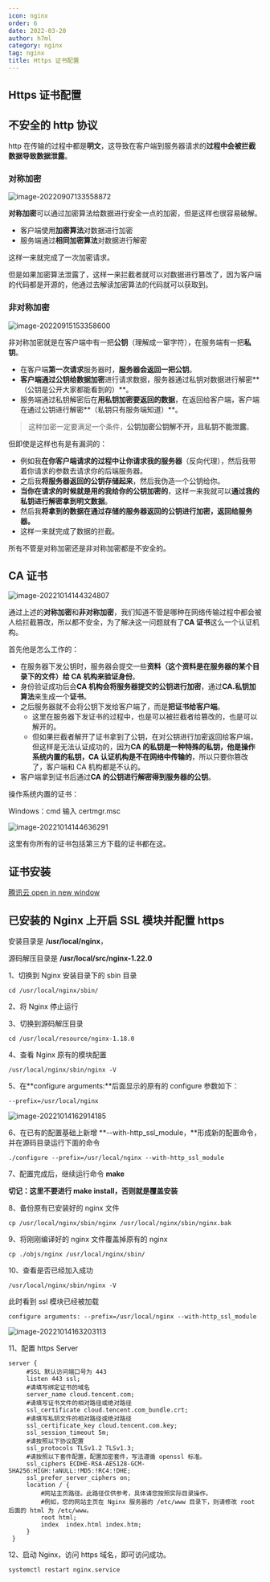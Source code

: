```yaml
---
icon: nginx
order: 6
date: 2022-03-20
author: h7ml
category: nginx
tag: nginx
title: Https 证书配置
---
```


## Https 证书配置

## 不安全的 http 协议

http 在传输的过程中都是**明文**，这导致在客户端到服务器请求的**过程中会被拦截数据导致数据泄露**。

### 对称加密

![image-20220907133558872](https://static.h7ml.cn/vitepress/assets/images/nginx/image-20220907133558872.png)

**对称加密**可以通过加密算法给数据进行安全一点的加密，但是这样也很容易破解。

- 客户端使用**加密算法**对数据进行加密
- 服务端通过**相同加密算法**对数据进行解密

这样一来就完成了一次加密请求。

但是如果加密算法泄露了，这样一来拦截者就可以对数据进行篡改了，因为客户端的代码都是开源的，他通过去解读加密算法的代码就可以获取到。

### 非对称加密

![image-20220915153358600](https://static.h7ml.cn/vitepress/assets/images/nginx/image-20220915153358600.png)

非对称加密就是在客户端中有一把**公钥**（理解成一窜字符），在服务端有一把**私钥**。

- 在客户端**第一次请求**服务器时，**服务器会返回一把公钥**。
- **客户端通过公钥给数据加密**进行请求数据，服务器通过私钥对数据进行解密**（公钥是公开大家都能看到的）**。
- 服务端通过私钥解密后在**用私钥加密要返回的数据**，在返回给客户端，客户端在通过公钥进行解密**（私钥只有服务端知道）**。

> 这种加密一定要满足一个条件，**公钥加密公钥解不开，且私钥不能泄露**。

但即使是这样也有是有漏洞的：

- 例如我**在你客户端请求的过程中让你请求我的服务器**（反向代理），然后我带着你请求的参数去请求你的后端服务器。
- 之后我**将服务器返回的公钥存储起来**，然后我伪造一个公钥给你。
- **当你在请求的时候就是用的我给你的公钥加密的**，这样一来我就可以**通过我的私钥进行解密拿到明文数据**。
- 然后我**将拿到的数据在通过存储的服务器返回的公钥进行加密，返回给服务器。**
- 这样一来就完成了数据的拦截。

所有不管是对称加密还是非对称加密都是不安全的。

## CA 证书

![image-20221014144324807](https://static.h7ml.cn/vitepress/assets/images/nginx/image-20221014144324807.png)

通过上述的**对称加密**和**非对称加密**，我们知道不管是哪种在网络传输过程中都会被人给拦截篡改，所以都不安全，为了解决这一问题就有了**CA 证书**这么一个认证机构。

首先他是怎么工作的：

- 在服务器下发公钥时，服务器会提交一些**资料（这个资料是在服务器的某个目录下的文件）**给 CA 机构来**验证身份**。
- 身份验证成功后会**CA 机构会将服务器提交的公钥进行加密**，通过**CA.私钥加算法**来生成一个**证书**。
- 之后服务器就不会将公钥下发给客户端了，而是**把证书给客户端**。
  - 这里在服务器下发证书的过程中，也是可以被拦截者给篡改的，也是可以解开的。
  - 但如果拦截者解开了证书拿到了公钥，在对公钥进行加密返回给客户端，但这样是无法认证成功的，因为**CA 的私钥是一种特殊的私钥，他是操作系统内置的私钥，CA 认证机构是不在网络中传输的**，所以只要你篡改了，客户端和 CA 机构都是不认的。
- 客户端拿到证书后通过**CA 的公钥进行解密得到服务器的公钥**。

操作系统内置的证书：

Windows：cmd 输入 certmgr.msc

![image-20221014144636291](https://static.h7ml.cn/vitepress/assets/images/nginx/image-20221014144636291.png)

这里有你所有的证书包括第三方下载的证书都在这。

## 证书安装

[腾讯云 open in new window](https://cloud.tencent.com/document/product/400/35244)

## 已安装的 Nginx 上开启 SSL 模块并配置 https

安装目录是 **/usr/local/nginx**，

源码解压目录是 **/usr/local/src/nginx-1.22.0**

1、切换到 Nginx 安装目录下的 sbin 目录

```crystal
cd /usr/local/nginx/sbin/
```

2、将 Nginx 停止运行

3、切换到源码解压目录

```crystal
cd /usr/local/resource/nginx-1.18.0
```

4、查看 Nginx 原有的模块配置

```crystal
/usr/local/nginx/sbin/nginx -V
```

5、在\*\*configure arguments:\*\*后面显示的原有的 configure 参数如下：

```crystal
--prefix=/usr/local/nginx
```

![image-20221014162914185](https://static.h7ml.cn/vitepress/assets/images/nginx/image-20221014162914185.png)

6、在已有的配置基础上新增 \*\*--with-http_ssl_module，\*\*形成新的配置命令，并在源码目录运行下面的命令

```crystal
./configure --prefix=/usr/local/nginx --with-http_ssl_module
```

7、配置完成后，继续运行命令 **make**

**切记：这里不要进行 make install，否则就是覆盖安装**

8、备份原有已安装好的 nginx 文件

```crystal
cp /usr/local/nginx/sbin/nginx /usr/local/nginx/sbin/nginx.bak
```

9、将刚刚编译好的 nginx 文件覆盖掉原有的 nginx

```crystal
cp ./objs/nginx /usr/local/nginx/sbin/
```

10、查看是否已经加入成功

```crystal
/usr/local/nginx/sbin/nginx -V
```

此时看到 ssl 模块已经被加载

```crystal
configure arguments: --prefix=/usr/local/nginx --with-http_ssl_module
```

![image-20221014163203113](https://static.h7ml.cn/vitepress/assets/images/nginx/image-20221014163203113.png)

11、配置 https Server

```nginx
server {
     #SSL 默认访问端口号为 443
     listen 443 ssl;
     #请填写绑定证书的域名
     server_name cloud.tencent.com;
     #请填写证书文件的相对路径或绝对路径
     ssl_certificate cloud.tencent.com_bundle.crt;
     #请填写私钥文件的相对路径或绝对路径
     ssl_certificate_key cloud.tencent.com.key;
     ssl_session_timeout 5m;
     #请按照以下协议配置
     ssl_protocols TLSv1.2 TLSv1.3;
     #请按照以下套件配置，配置加密套件，写法遵循 openssl 标准。
     ssl_ciphers ECDHE-RSA-AES128-GCM-SHA256:HIGH:!aNULL:!MD5:!RC4:!DHE;
     ssl_prefer_server_ciphers on;
     location / {
         #网站主页路径。此路径仅供参考，具体请您按照实际目录操作。
         #例如，您的网站主页在 Nginx 服务器的 /etc/www 目录下，则请修改 root 后面的 html 为 /etc/www。
         root html;
         index  index.html index.htm;
     }
 }
```

12、启动 Nginx，访问 https 域名，即可访问成功。

```crystal
systemctl restart nginx.service
```

